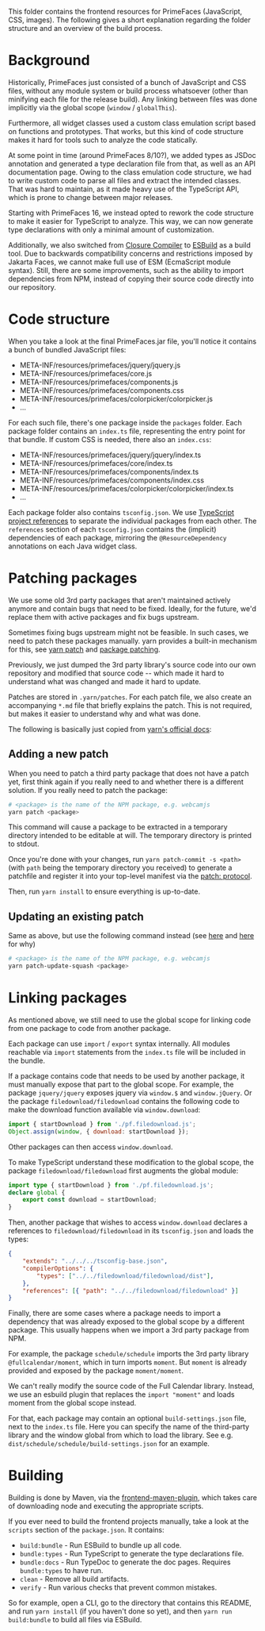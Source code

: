 This folder contains the frontend resources for PrimeFaces (JavaScript, CSS, images).
The following gives a short explanation regarding the folder structure and an
overview of the build process.

# Background

Historically, PrimeFaces just consisted of a bunch of JavaScript and CSS files, without any
module system or build process whatsoever (other than minifying each file for the release build).
Any linking between files was done implicitly via the global scope (`window` / `globalThis`).

Furthermore, all widget classes used a custom class emulation script based on functions
and prototypes. That works, but this kind of code structure makes it hard for tools such
to analyze the code statically.

At some point in time (around PrimeFaces 8/10?), we added types as JSDoc annotation and generated
a type declaration file from that, as well as an API documentation page. Owing to the class
emulation code structure, we had to write custom code to parse all files and extract the intended
classes. That was hard to maintain, as it made heavy use of the TypeScript API, which is prone to
change between major releases.

Starting with PrimeFaces 16, we instead opted to rework the code structure to make it easier
for TypeScript to analyze. This way, we can now generate type declarations with only a minimal
amount of customization.

Additionally, we also switched from [Closure Compiler](https://github.com/google/closure-compiler)
to [ESBuild](https://esbuild.github.io/) as a build tool. Due to backwards compatibility concerns
and restrictions imposed by Jakarta Faces, we cannot make full use of ESM (EcmaScript module syntax).
Still, there are some improvements, such as the ability to import dependencies from NPM, instead of
copying their source code directly into our repository.

# Code structure

When you take a look at the final PrimeFaces.jar file, you'll notice it contains a bunch of
bundled JavaScript files:

- META-INF/resources/primefaces/jquery/jquery.js
- META-INF/resources/primefaces/core.js
- META-INF/resources/primefaces/components.js
- META-INF/resources/primefaces/components.css
- META-INF/resources/primefaces/colorpicker/colorpicker.js
- ...

For each such file, there's one package inside the `packages` folder. Each package
folder contains an `index.ts` file, representing the entry point for that bundle.
If custom CSS is needed, there also an `index.css`:

- META-INF/resources/primefaces/jquery/jquery/index.ts
- META-INF/resources/primefaces/core/index.ts
- META-INF/resources/primefaces/components/index.ts
- META-INF/resources/primefaces/components/index.css
- META-INF/resources/primefaces/colorpicker/colorpicker/index.ts
- ...

Each package folder also contains `tsconfig.json`. We use
[TypeScript project references](https://www.typescriptlang.org/docs/handbook/project-references.html)
to separate the individual packages from each other. The `references` section of each
`tsconfig.json` contains the (implicit) dependencies of each package, mirroring the
`@ResourceDependency` annotations on each Java widget class.

# Patching packages

We use some old 3rd party packages that aren't maintained actively anymore and
contain bugs that need to be fixed. Ideally, for the future, we'd replace them
with active packages and fix bugs upstream.

Sometimes fixing bugs upstream might not be feasible. In such cases, we need to
patch these packages manually. yarn provides a built-in mechanism for this, see
[yarn patch](https://yarnpkg.com/cli/patch) and
[package patching](https://yarnpkg.com/features/patching).

Previously, we just dumped the 3rd party library's source code into our own 
repository and modified that source code -- which made it hard to understand
what was changed and made it hard to update. 

Patches are stored in `.yarn/patches`. For each patch file, we also create an
accompanying `*.md` file that briefly explains the patch. This is not required,
but makes it easier to understand why and what was done.

The following is basically just copied from
[yarn's official docs](https://yarnpkg.com/features/patching):

## Adding a new patch

When you need to patch a third party package that does not have a patch yet,
first think again if you really need to and whether there is a different
solution. If you really need to patch the package:

```sh
# <package> is the name of the NPM package, e.g. webcamjs
yarn patch <package>
```

This command will cause a package to be extracted in a temporary directory
intended to be editable at will. The temporary directory is printed to stdout.

Once you're done with your changes, run `yarn patch-commit -s <path>` (with `path`
being the temporary directory you received) to generate a patchfile and register
it into your top-level manifest via the [patch: protocol](https://yarnpkg.com/protocol/patch).

Then, run `yarn install` to ensure everything is up-to-date.

## Updating an existing patch

Same as above, but use the following command instead (see
[here](https://github.com/yarnpkg/berry/issues/3851#issuecomment-2676144254) and
[here](https://github.com/blutorange/yarn-patch-package-update-squash) for why) 

```sh
# <package> is the name of the NPM package, e.g. webcamjs
yarn patch-update-squash <package>
```

# Linking packages

As mentioned above, we still need to use the global scope for linking code from one
package to code from another package.

Each package can use `import` / `export` syntax internally. All modules reachable via
`import` statements from the `index.ts` file will be included in the bundle.

If a package contains code that needs to be used by another package, it must manually
expose that part to the global scope. For example, the package `jquery/jquery`
exposes jquery via `window.$` and `window.jQuery`. Or the package `filedownload/filedownload`
contains the following code to make the download function available via `window.download`:

```js
import { startDownload } from './pf.filedownload.js';
Object.assign(window, { download: startDownload });
```

Other packages can then access `window.download`.

To make TypeScript understand these modification to the global scope, the package
`filedownload/filedownload` first augments the global module:

```ts
import type { startDownload } from './pf.filedownload.js';
declare global {
    export const download = startDownload;
}
```

Then, another package that wishes to access `window.download` declares
a references to `filedownload/filedownload` in its `tsconfig.json` and
loads the types:

```json
{
	"extends": "../../../tsconfig-base.json",
	"compilerOptions": {
		"types": ["../../filedownload/filedownload/dist"],
	},
	"references": [{ "path": "../../filedownload/filedownload" }]
}
```

Finally, there are some cases where a package needs to import a dependency
that was already exposed to the global scope by a different package. This
usually happens when we import a 3rd party package from NPM.

For example, the package `schedule/schedule` imports the 3rd party library
`@fullcalendar/moment`, which in turn imports `moment`. But `moment` is already
provided and exposed by the package `moment/moment`.

We can't really modify the source code of the Full Calendar library. Instead, we
use an esbuild plugin that replaces the `import "moment"` and loads moment from
the global scope instead.

For that, each package may contain an optional `build-settings.json` file, next
to the `index.ts` file. Here you can specify the name of the third-party library
and the window global from which to load the library. See e.g.
`dist/schedule/schedule/build-settings.json` for an example.

# Building

Building is done by Maven, via the
[frontend-maven-plugin](https://github.com/eirslett/frontend-maven-plugin), which
takes care of downloading node and executing the appropriate scripts.

If you ever need to build the frontend projects manually, take a look at the
`scripts` section of the `package.json`. It contains:

- `build:bundle` - Run ESBuild to bundle up all code.
- `bundle:types` - Run TypeScript to generate the type declarations file.
- `bundle:docs` - Run TypeDoc to generate the doc pages. Requires `bundle:types` to have run.
- `clean` - Remove all build artifacts.
- `verify` - Run various checks that prevent common mistakes.

So for example, open a CLI, go to the directory that contains this README, and
run `yarn install` (if you haven't done so yet), and then `yarn run build:bundle`
to build all files via ESBuild.